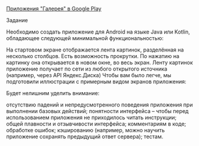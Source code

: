 <a href="https://play.google.com/store/apps/details?id=ru.suleymanovtat.gallery">Приложения "Галерея" в Google Play </a> 

Задание

Необходимо создать приложение для Android на языке Java или Kotlin, обладающее следующей минимальной функциональностью:

На стартовом экране отображается лента картинок, разделённая на несколько столбцов. Есть возможность прокрутки.
По нажатию на картинку она открывается в новом окне, во весь экран.
Ленту картинок приложение получает по сети из любого открытого источника (например, через API Яндекс.Диска)
Чтобы вам было легче, мы подготовили иллюстрации с примерным видом экранов приложения:


Будет нелишним уделить внимание:

отсутствию падений и непредусмотренного поведения приложения при выполнении базовых действий;
понятности интерфейса – чтобы перед использованием приложения не приходилось читать инструкции;
общей плавности и отзывчивости интерфейса;
комментариям в коде;
обработке ошибок;
кэшированию (например, можно научить приложение сохранять предыдущий ответ сервера);
тестам.
